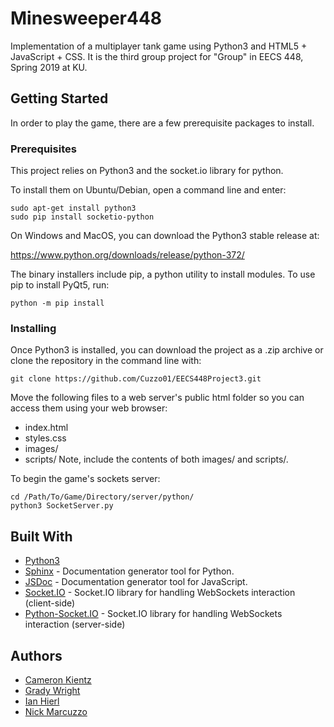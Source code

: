# Minesweeper448

Implementation of a multiplayer tank game using Python3 and HTML5 + JavaScript + CSS.
It is the third group project for "Group" in EECS 448, Spring 2019 at KU.

## Getting Started

In order to play the game, there are a few prerequisite packages to install.

### Prerequisites

This project relies on Python3 and the socket.io library for python.



To install them on Ubuntu/Debian, open a command line and enter:

```
sudo apt-get install python3 
sudo pip install socketio-python
```

On Windows and MacOS, you can download the Python3 stable release at:

https://www.python.org/downloads/release/python-372/

The binary installers include pip, a python utility to install modules. To use pip to install PyQt5, run:
```
python -m pip install 
```

### Installing

Once Python3 is installed, you can download the project as a .zip archive or clone the repository in the command line with:
```
git clone https://github.com/Cuzzo01/EECS448Project3.git
```

Move the following files to a web server's public html folder so you can access them using your web browser:
 * index.html
 * styles.css
 * images/
 * scripts/
Note, include the contents of both images/ and scripts/.

To begin the game's sockets server:
```
cd /Path/To/Game/Directory/server/python/
python3 SocketServer.py
```

## Built With

* [Python3](https://www.python.org/)
* [Sphinx](http://www.sphinx-doc.org/en/master/) - Documentation generator tool for Python.
* [JSDoc](http://usejsdoc.org/) - Documentation generator tool for JavaScript.
* [Socket.IO](https://socket.io/) - Socket.IO library for handling WebSockets interaction (client-side)
* [Python-Socket.IO](https://python-socketio.readthedocs.io/en/latest/index.html) - Socket.IO library for handling WebSockets interaction (server-side)

## Authors

* [Cameron Kientz](https://github.com/C256k145)
* [Grady Wright](https://github.com/littleg13)
* [Ian Hierl](https://github.com/IanHierl)
* [Nick Marcuzzo](https://github.com/Cuzzo01)

